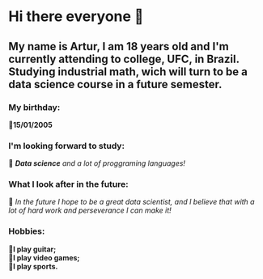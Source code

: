 
# Hi there everyone 👋

## My name is Artur, I am 18 years old and I'm currently attending to college, UFC, in Brazil. Studying industrial math, wich will turn to be a data science course in a future semester.

### My birthday:
🔸**15/01/2005**

### I'm looking forward to study:
🔸 _**Data science** and a lot of proggraming languages!_

### What I look after in the future: 
🔸 _In the future I hope to be a great data scientist, and I believe that with a lot of hard work and perseverance I can make it!_

### Hobbies:
🔸**I play guitar;** <br />
🔸**I play video games;** <br />
🔸**I play sports.**

